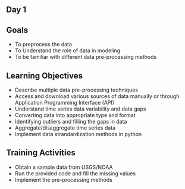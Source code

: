 ## Day 1

Goals
--

- To preprocess the data
- To Understand the role of data in modeling
- To be familiar with different data pre-processing methods

Learning Objectives
--

- Describe multiple data pre-processing techniques
- Access and download various sources of data manually or through Application Programming Interface (API)
- Understand time series data variability and data gaps
- Converting data into appropriate type and format
- Identifying outliers and filling the gaps in data
- Aggregate/disaggregate time series data
- Implement data strandardization methods in python


Training Activities
--
- Obtain a sample data from USGS/NOAA
- Run the provided code and fill the missing values
- Implement the pre-processing methods


